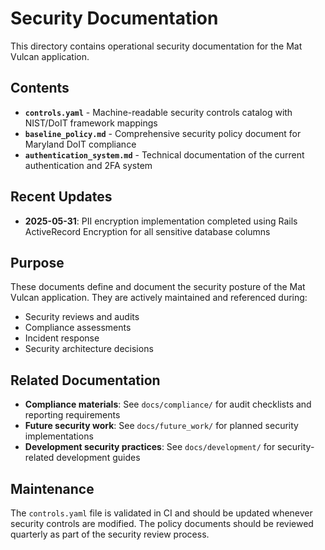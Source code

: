 # Security Documentation

This directory contains operational security documentation for the Mat Vulcan application.

## Contents

- **`controls.yaml`** - Machine-readable security controls catalog with NIST/DoIT framework mappings
- **`baseline_policy.md`** - Comprehensive security policy document for Maryland DoIT compliance  
- **`authentication_system.md`** - Technical documentation of the current authentication and 2FA system

## Recent Updates

- **2025-05-31**: PII encryption implementation completed using Rails ActiveRecord Encryption for all sensitive database columns

## Purpose

These documents define and document the security posture of the Mat Vulcan application. They are actively maintained and referenced during:

- Security reviews and audits
- Compliance assessments
- Incident response
- Security architecture decisions

## Related Documentation

- **Compliance materials**: See `docs/compliance/` for audit checklists and reporting requirements
- **Future security work**: See `docs/future_work/` for planned security implementations
- **Development security practices**: See `docs/development/` for security-related development guides

## Maintenance

The `controls.yaml` file is validated in CI and should be updated whenever security controls are modified. The policy documents should be reviewed quarterly as part of the security review process.
